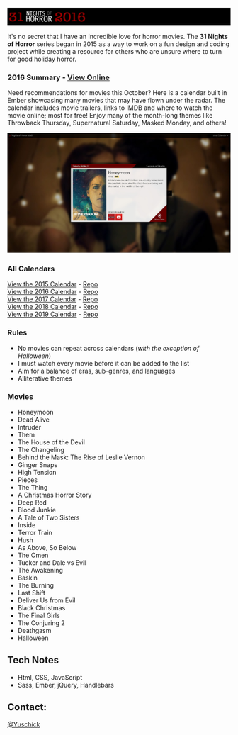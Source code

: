 [![31 Nights of Horror 2016](https://github.com/yuschick/31-Nights-of-Horror-2016/raw/master/header.jpg)](http://www.danyuschick.com/31-nights-of-horror/)

It's no secret that I have an incredible love for horror movies. The **31 Nights of Horror** series began in 2015 as a way to work on a fun design and coding project while creating a resource for others who are unsure where to turn for good holiday horror.

### 2016 Summary - [View Online](http://www.danyuschick.com/31-nights-of-horror/)
Need recommendations for movies this October? Here is a calendar built in Ember showcasing many movies that may have flown under the radar. The calendar includes movie trailers, links to IMDB and where to watch the movie online; most for free! Enjoy many of the month-long themes like Throwback Thursday, Supernatural Saturday, Masked Monday, and others!

[![31 Nights of Horror 2016](https://github.com/yuschick/31-Nights-of-Horror-2016/raw/master/screenshot.jpg)](http://www.danyuschick.com/31-nights-of-horror/)

### All Calendars
[View the 2015 Calendar](http://yuschick.github.io/31-Nights-of-Horror-2015/) - [Repo](https://github.com/yuschick/31-Nights-of-Horror-2015)  
[View the 2016 Calendar](http://www.danyuschick.com/31-nights-of-horror/) - [Repo](https://github.com/yuschick/31-Nights-of-Horror-2016)  
[View the 2017 Calendar](http://yuschick.github.io/31-Nights-of-Horror-2017) - [Repo](https://github.com/yuschick/31-Nights-of-Horror-2017)  
[View the 2018 Calendar](http://yuschick.github.io/31-Nights-of-Horror-2018) - [Repo](https://github.com/yuschick/31-Nights-of-Horror-2018)  
[View the 2019 Calendar](http://yuschick.github.io/31-Nights-of-Horror-2019) - [Repo](https://github.com/yuschick/31-Nights-of-Horror-2019)   

### Rules
- No movies can repeat across calendars (*with the exception of Halloween*)
- I must watch every movie before it can be added to the list
- Aim for a balance of eras, sub-genres, and languages
- Alliterative themes

### Movies
- Honeymoon
- Dead Alive
- Intruder
- Them
- The House of the Devil
- The Changeling
- Behind the Mask: The Rise of Leslie Vernon
- Ginger Snaps
- High Tension
- Pieces
- The Thing
- A Christmas Horror Story
- Deep Red
- Blood Junkie
- A Tale of Two Sisters
- Inside
- Terror Train
- Hush
- As Above, So Below
- The Omen
- Tucker and Dale vs Evil
- The Awakening
- Baskin
- The Burning
- Last Shift
- Deliver Us from Evil
- Black Christmas
- The Final Girls
- The Conjuring 2
- Deathgasm
- Halloween

## Tech Notes
- Html, CSS, JavaScript
- Sass, Ember, jQuery, Handlebars

## Contact:
[@Yuschick](http://www.twitter.com/yuschick)
